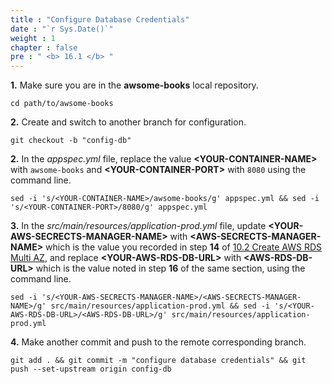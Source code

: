 ```yaml
---
title : "Configure Database Credentials"
date : "`r Sys.Date()`"
weight : 1
chapter : false
pre : " <b> 16.1 </b> "
---
```


**1.** Make sure you are in the **awsome-books** local repository.

```git
cd path/to/awsome-books
```

**2.** Create and switch to another branch for configuration.

```git
git checkout -b "config-db"
```

**2.** In the *appspec.yml* file, replace the value **\<YOUR-CONTAINER-NAME\>** with `awsome-books` and **\<YOUR-CONTAINER-PORT\>** with `8080` using the command line.

```git
sed -i 's/<YOUR-CONTAINER-NAME>/awsome-books/g' appspec.yml && sed -i 's/<YOUR-CONTAINER-PORT>/8080/g' appspec.yml
```


**3.** In the *src/main/resources/application-prod.yml* file, update **\<YOUR-AWS-SECRECTS-MANAGER-NAME\>** with **\<AWS-SECRECTS-MANAGER-NAME\>** which is the value you recorded in step **14** of [10.2 Create AWS RDS Multi AZ](10-create-aws-rds-resources/2-create-aws-rds-multi-az), and replace **\<YOUR-AWS-RDS-DB-URL\>** with **\<AWS-RDS-DB-URL\>** which is the value noted in step **16** of the same section, using the command line.

```git
sed -i 's/<YOUR-AWS-SECRECTS-MANAGER-NAME>/<AWS-SECRECTS-MANAGER-NAME>/g' src/main/resources/application-prod.yml && sed -i 's/<YOUR-AWS-RDS-DB-URL>/<AWS-RDS-DB-URL>/g' src/main/resources/application-prod.yml
```

**4.** Make another commit and push to the remote corresponding branch.

```git
git add . && git commit -m "configure database credentials" && git push --set-upstream origin config-db
```